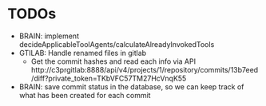 # TODOs

- BRAIN: implement decideApplicableToolAgents/calculateAlreadyInvokedTools
- GTILAB: Handle renamed files in gitlab
    - Get the commit hashes and read each info via API http://c3prgitlab:8888/api/v4/projects/1/repository/commits/13b7eed/diff?private_token=TKbVFC57TM27HcVnqK55
- BRAIN: save commit status in the database, so we can keep track of what has been created for each commit